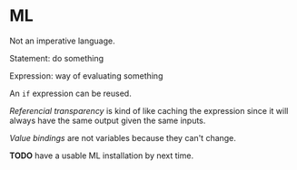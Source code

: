 # ML

Not an imperative language.

Statement: do something

Expression: way of evaluating something

An `if` expression can be reused.

_Referencial transparency_ is kind of like caching the expression since it will
always have the same output given the same inputs.

_Value bindings_ are not variables because they can't change.

**TODO** have a usable ML installation by next time.
